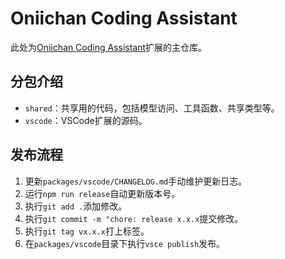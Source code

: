 # Oniichan Coding Assistant

此处为[Oniichan Coding Assistant](https://marketplace.visualstudio.com/items?itemName=otakustay.oniichan)扩展的主仓库。

## 分包介绍

- `shared`：共享用的代码，包括模型访问、工具函数、共享类型等。
- `vscode`：VSCode扩展的源码。

## 发布流程

1. 更新`packages/vscode/CHANGELOG.md`手动维护更新日志。
2. 运行`npm run release`自动更新版本号。
3. 执行`git add .`添加修改。
4. 执行`git commit -m "chore: release x.x.x`提交修改。
5. 执行`git tag vx.x.x`打上标签。
6. 在`packages/vscode`目录下执行`vsce publish`发布。

